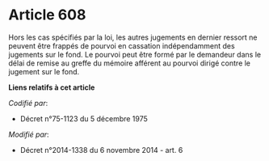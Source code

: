 # Article 608

Hors les cas spécifiés par la loi, les autres jugements en dernier ressort ne peuvent être frappés de pourvoi en cassation
indépendamment des jugements sur le fond. Le pourvoi peut être formé par le demandeur dans le délai de remise au greffe du
mémoire afférent au pourvoi dirigé contre le jugement sur le fond.

**Liens relatifs à cet article**

_Codifié par_:

  - Décret n°75-1123 du 5 décembre 1975

_Modifié par_:

  - Décret n°2014-1338 du 6 novembre 2014 - art. 6
